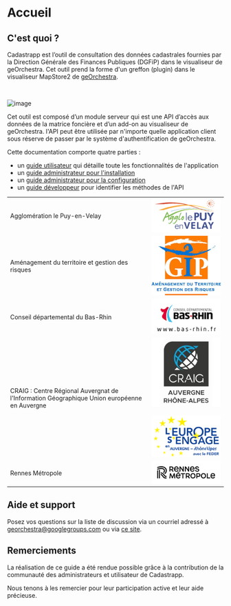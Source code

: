 # Accueil

## C'est quoi ?

Cadastrapp est l’outil de consultation des données cadastrales fournies par la Direction Générale des Finances Publiques (DGFiP) dans le visualiseur de geOrchestra. Cet outil prend la forme d'un greffon (plugin) dans le visualiseur MapStore2 de [geOrchestra](https://www.georchestra.org/).

</br>

![image](/images/accueil_cadastrapp.PNG)

Cet outil est composé d’un module serveur qui est une API d’accès aux données de la matrice foncière et d’un add-on au visualiseur de geOrchestra. l'API peut être utilisée par n'importe quelle application client sous réserve de passer par le système d'authentification de geOrchestra.

Cette documentation comporte quatre parties :

* un [guide utilisateur](/guide_utilisateur/) qui détaille toute les fonctionnalités de l'application
* un [guide administrateur pour l'installation](/guides_techniques/installer/)
* un [guide administrateur pour la configuration](/guides_techniques/administrer/)
* un [guide développeur](/guides_techniques/developper/) pour identifier les méthodes de l'API

|                                                                                              |                                                        |
| -------------------------------------------------------------------------------------------- | ------------------------------------------------------ |
| Agglomération le Puy-en-Velay                                                                | ![image info](./images/logo_lepuy.png)                 |
| Aménagement du territoire et gestion des risques                                             | ![image info](./images/logo_gip_atgeri.png)            |
| Conseil départemental du Bas-Rhin                                                            | ![image info](./images/logo_bas_rhin.png)              |
| CRAIG : Centre Régional Auvergnat de l'Information Géographique Union européenne en Auvergne | ![image info](./images/logo_craig.jpg)&nbsp;![image info](./images/logo_europe_sengage.png)        |
| Rennes Métropole                                                                             | ![image info](./images/logo_rennes_metropole.png)      |

## Aide et support

Posez vos questions sur la liste de discussion via un courriel adressé à [georchestra@googlegroups.com](mailto:georchestra@googlegroups.com) ou via [ce site](https://groups.google.com/g/georchestra?hl=fr).

## Remerciements

La réalisation de ce guide a été rendue possible grâce à la contribution de la communauté des administrateurs et utilisateur de Cadastrapp.

Nous tenons à les remercier pour leur participation active et leur aide précieuse.